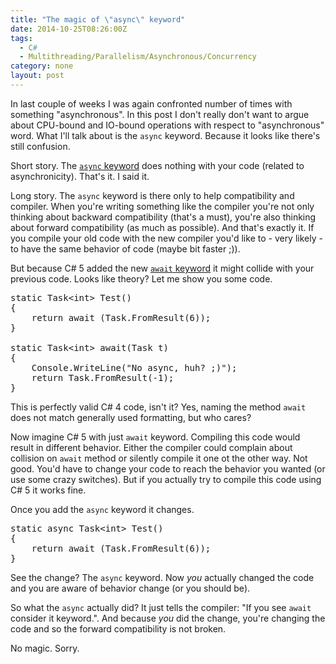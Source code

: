 ```yaml
---
title: "The magic of \"async\" keyword"
date: 2014-10-25T08:26:00Z
tags:
  - C#
  - Multithreading/Parallelism/Asynchronous/Concurrency
category: none
layout: post
---
```

In last couple of weeks I was again confronted number of times with something "asynchronous". In this post I don't really don't want to argue about CPU-bound and IO-bound operations with respect to "asynchronous" word. What I'll talk about is the `async` keyword. Because it looks like there's still confusion.

<!-- excerpt -->

Short story. The [`async` keyword][1] does nothing with your code (related to asynchronicity). That's it. I said it.

Long story. The `async` keyword is there only to help compatibility and compiler. When you're writing something like the compiler you're not only thinking about backward compatibility (that's a must), you're also thinking about forward compatibility (as much as possible). And that's exactly it. If you compile your old code with the new compiler you'd like to - very likely - to have the same behavior of code (maybe bit faster ;)).

But because C# 5 added the new [`await` keyword][2] it might collide with your previous code. Looks like theory? Let me show you some code.

<pre class="brush:csharp">
static Task&lt;int&gt; Test()
{
	return await (Task.FromResult(6));
}

static Task&lt;int&gt; await(Task t)
{
	Console.WriteLine("No async, huh? ;)");
	return Task.FromResult(-1);
}
</pre>

This is perfectly valid C# 4 code, isn't it? Yes, naming the method `await` does not match generally used formatting, but who cares? 

Now imagine C# 5 with just `await` keyword. Compiling this code would result in different behavior. Either the compiler could complain about collision on `await` method or silently compile it one ot the other way. Not good. You'd have to change your code to reach the behavior you wanted (or use some crazy switches). But if you actually try to compile this code using C# 5 it works fine.

Once you add the `async` keyword it changes.

<pre class="brush:csharp">
static async Task&lt;int&gt; Test()
{
	return await (Task.FromResult(6));
}
</pre>

See the change? The `async` keyword. Now _you_ actually changed the code and you are aware of behavior change (or you should be).

So what the `async` actually did? It just tells the compiler: "If you see `await` consider it keyword.". And because _you_ did the change, you're changing the code and so the forward compatibility is not broken.

No magic. Sorry.   

[1]: http://msdn.microsoft.com/en-us/library/hh156513.aspx
[2]: http://msdn.microsoft.com/en-us/library/hh156528.aspx